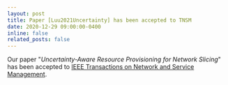 ```yaml
---
layout: post
title: Paper [Luu2021Uncertainty] has been accepted to TNSM
date: 2020-12-29 09:00:00-0400
inline: false
related_posts: false
---
```


Our paper "*Uncertainty-Aware Resource Provisioning for Network Slicing*" has been accepted to [IEEE Transactions on Network and Service Management](https://ieeexplore.ieee.org/document/9351563").
